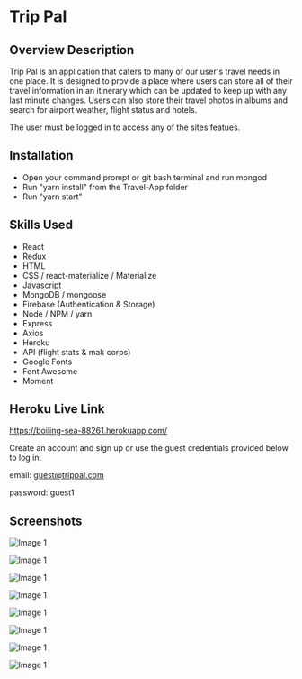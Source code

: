 Trip Pal
========== 

Overview Description
--------------------

Trip Pal is an application that caters to many of our user's travel needs in one place. It is designed to provide a place where users can store all of their travel information in an itinerary which can be updated to keep up with any last minute changes. Users can also store their travel photos in albums and search for airport weather, flight status and hotels.

The user must be logged in to access any of the sites featues. 


Installation
-----------------

- Open your command prompt or git bash terminal and run mongod
- Run "yarn install" from the Travel-App folder
- Run "yarn start"


Skills Used
-----------

- React
- Redux
- HTML 
- CSS / react-materialize / Materialize
- Javascript
- MongoDB / mongoose
- Firebase (Authentication & Storage)
- Node / NPM / yarn
- Express
- Axios
- Heroku
- API (flight stats & mak corps)
- Google Fonts
- Font Awesome
- Moment


Heroku Live Link
----------------

https://boiling-sea-88261.herokuapp.com/

Create an account and sign up or use the guest credentials provided below to log in.

email: guest@trippal.com

password: guest1


Screenshots
-----------

![Image 1](/client/src/images/ScreenshotHome.png)

![Image 1](/client/src/images/ScreenshotLogin.png)

![Image 1](/client/src/images/ScreenshotItinForm.png)

![Image 1](/client/src/images/ScreenshotItinAction.png)

![Image 1](/client/src/images/ScreenshotPhotos.png)

![Image 1](/client/src/images/ScreenshotWeather.png)

![Image 1](/client/src/images/ScreenshotFlight.png)

![Image 1](/client/src/images/ScreenshotHotels.png)
